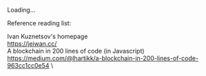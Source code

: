 Loading...





Reference reading list:

Ivan Kuznetsov's homepage\
https://jeiwan.cc/ \
A blockchain in 200 lines of code (in Javascript) \
https://medium.com/@lhartikk/a-blockchain-in-200-lines-of-code-963cc1cc0e54 \
